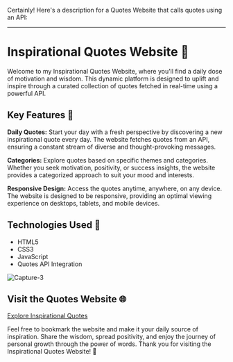 Certainly! Here's a description for a Quotes Website that calls quotes using an API:

---

# Inspirational Quotes Website 🌟

Welcome to my Inspirational Quotes Website, where you'll find a daily dose of motivation and wisdom. This dynamic platform is designed to uplift and inspire through a curated collection of quotes fetched in real-time using a powerful API.

## Key Features 📜

**Daily Quotes:** Start your day with a fresh perspective by discovering a new inspirational quote every day. The website fetches quotes from an API, ensuring a constant stream of diverse and thought-provoking messages.

**Categories:** Explore quotes based on specific themes and categories. Whether you seek motivation, positivity, or success insights, the website provides a categorized approach to suit your mood and interests.


**Responsive Design:** Access the quotes anytime, anywhere, on any device. The website is designed to be responsive, providing an optimal viewing experience on desktops, tablets, and mobile devices.



## Technologies Used 🚀

- HTML5
- CSS3
- JavaScript
- Quotes API Integration


  
![Capture-3](https://github.com/CodeKnights7/Quotes/assets/116157045/3bf4b5e0-b8d2-4a58-aa81-8ae10aafcb84)



## Visit the Quotes Website 🌐

[Explore Inspirational Quotes](https://codeknights7.github.io/Quotes/)

Feel free to bookmark the website and make it your daily source of inspiration. Share the wisdom, spread positivity, and enjoy the journey of personal growth through the power of words. Thank you for visiting the Inspirational Quotes Website! 🌈
